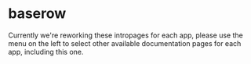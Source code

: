 # baserow

Currently we're reworking these intropages for each app, please use the menu on the left to select other available documentation pages for each app, including this one.
